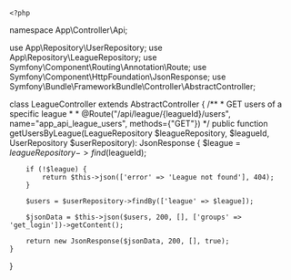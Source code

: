     <?php

namespace App\Controller\Api;

use App\Repository\UserRepository;
use App\Repository\LeagueRepository;
use Symfony\Component\Routing\Annotation\Route;
use Symfony\Component\HttpFoundation\JsonResponse;
use Symfony\Bundle\FrameworkBundle\Controller\AbstractController;

class LeagueController extends AbstractController
{
    /**
     * GET users of a specific league
     *
     * @Route("/api/league/{leagueId}/users", name="app_api_league_users", methods={"GET"})
     */
    public function getUsersByLeague(LeagueRepository $leagueRepository, $leagueId, UserRepository $userRepository): JsonResponse
    {
        $league = $leagueRepository->find($leagueId);

        if (!$league) {
            return $this->json(['error' => 'League not found'], 404);
        }

        $users = $userRepository->findBy(['league' => $league]);

        $jsonData = $this->json($users, 200, [], ['groups' => 'get_login'])->getContent();

        return new JsonResponse($jsonData, 200, [], true);
    }
}